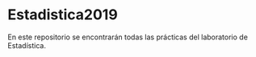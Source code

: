 # Estadistica2019

En este repositorio se encontrarán todas las prácticas del laboratorio de Estadística.
